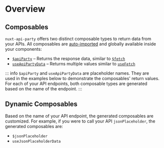 # Overview

## Composables

`nuxt-api-party` offers two distinct composable types to return data from your APIs. All composables are [auto-imported](https://nuxt.com/docs/guide/concepts/auto-imports) and globally available inside your components:

- [`$apiParty`](/api/api-party) – Returns the response data, similar to [`$fetch`](https://nuxt.com/docs/api/utils/dollarfetch#fetch)
- [`useApiPartyData`](/api/use-api-party-data) – Returns multiple values similar to [`useFetch`](https://nuxt.com/docs/api/composables/use-fetch)

::: info
`$apiParty` and `useApiPartyData` are placeholder names. They are used in the examples below to demonstrate the composables' return values. For each of your API endpoints, both composable types are generated based on the name of the endpoint.
:::

## Dynamic Composables

Based on the name of your API endpoint, the generated composables are customized. For example, if you were to call your API `jsonPlaceholder`, the generated composables are:
- `$jsonPlaceholder`
- `useJsonPlaceholderData`
